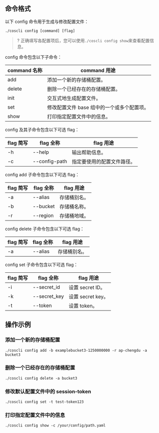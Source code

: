 
## 命令格式

以下 config 命令用于生成与修改配置文件：

```
./coscli config [command] [flag]
```

>? 正确填写各配置项后，您可以使用`./coscli config show`来查看配置信息。
>

<span id="config"></span>

config 命令包含以下子命令：

| command 名称 | command 用途                               |
| ------------ | ------------------------------------------ |
| add          | 添加一个新的存储桶配置。                   |
| delete       | 删除一个已经存在的存储桶配置。             |
| init         | 交互式地生成配置文件。                     |
| set          | 修改配置文件 base 组中的一个或多个配置项。 |
| show         | 打印指定配置文件中的信息。                 |

config 及其子命令包含以下可选 flag：

| flag 简写 | flag 全称     | flag 用途                  |
| --------- | ------------- | -------------------------- |
| -h        | --help        | 输出帮助信息。             |
| -c        | --config-path | 指定要使用的配置文件路径。 |

config add 子命令包含以下可选 flag：

| flag 简写 | flag 全称 | flag 用途    |
| --------- | --------- | ------------ |
| -a        | --alias   | 存储桶别名。 |
| -b        | --bucket  | 存储桶名称。 |
| -r        | --region  | 存储桶地域。 |

config delete 子命令包含以下可选 flag：

| flag 简写 | flag 全称 | flag 用途    |
| --------- | --------- | ------------ |
| -a        | --alias   | 存储桶别名。 |

config set 子命令包含以下可选 flag：

| flag 简写 | flag 全称    | flag 用途         |
| --------- | ------------ | ----------------- |
| -i        | --secret_id  | 设置 secret ID。  |
| -k        | --secret_key | 设置 secret key。 |
| -t        | --token      | 设置 token。      |

## 操作示例

### 添加一个新的存储桶配置

```
./coscli config add -b examplebucket3-1250000000 -r ap-chengdu -a bucket3
```

### 删除一个已经存在的存储桶配置

```
./coscli config delete -a bucket3
```

### 修改默认配置文件中的 session-token

```
./coscli config set -t test-token123
```

### 打印指定配置文件中的信息

```
./coscli config show -c /your/config/path.yaml
```
